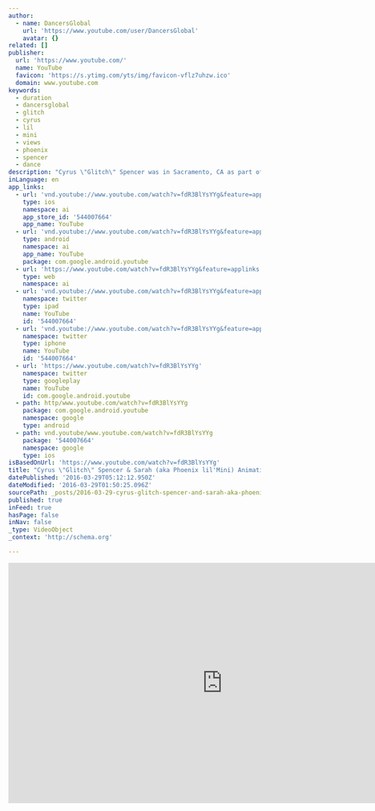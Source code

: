 ```yaml
---
author:
  - name: DancersGlobal
    url: 'https://www.youtube.com/user/DancersGlobal'
    avatar: {}
related: []
publisher:
  url: 'https://www.youtube.com/'
  name: YouTube
  favicon: 'https://s.ytimg.com/yts/img/favicon-vflz7uhzw.ico'
  domain: www.youtube.com
keywords:
  - duration
  - dancersglobal
  - glitch
  - cyrus
  - lil
  - mini
  - views
  - phoenix
  - spencer
  - dance
description: "Cyrus \"Glitch\" Spencer was in Sacramento, CA as part of the Excel In Motion Dance Convention tour, and during that time we were able to film several videos. This particular video, however, was very special. 8-year-old Sarah (aka Phoenix lil'Mini) was given the awesome opportunity to film this dance video with \"Glitch\" after only meeting him a few hours prior to filming!"
inLanguage: en
app_links:
  - url: 'vnd.youtube://www.youtube.com/watch?v=fdR3BlYsYYg&feature=applinks'
    type: ios
    namespace: ai
    app_store_id: '544007664'
    app_name: YouTube
  - url: 'vnd.youtube://www.youtube.com/watch?v=fdR3BlYsYYg&feature=applinks'
    type: android
    namespace: ai
    app_name: YouTube
    package: com.google.android.youtube
  - url: 'https://www.youtube.com/watch?v=fdR3BlYsYYg&feature=applinks'
    type: web
    namespace: ai
  - url: 'vnd.youtube://www.youtube.com/watch?v=fdR3BlYsYYg&feature=applinks'
    namespace: twitter
    type: ipad
    name: YouTube
    id: '544007664'
  - url: 'vnd.youtube://www.youtube.com/watch?v=fdR3BlYsYYg&feature=applinks'
    namespace: twitter
    type: iphone
    name: YouTube
    id: '544007664'
  - url: 'https://www.youtube.com/watch?v=fdR3BlYsYYg'
    namespace: twitter
    type: googleplay
    name: YouTube
    id: com.google.android.youtube
  - path: http/www.youtube.com/watch?v=fdR3BlYsYYg
    package: com.google.android.youtube
    namespace: google
    type: android
  - path: vnd.youtube/www.youtube.com/watch?v=fdR3BlYsYYg
    package: '544007664'
    namespace: google
    type: ios
isBasedOnUrl: 'https://www.youtube.com/watch?v=fdR3BlYsYYg'
title: "Cyrus \"Glitch\" Spencer & Sarah (aka Phoenix lil'Mini) Animation Freestyle - Dancersglobal.tv"
datePublished: '2016-03-29T05:12:12.950Z'
dateModified: '2016-03-29T01:50:25.096Z'
sourcePath: _posts/2016-03-29-cyrus-glitch-spencer-and-sarah-aka-phoenix-lilmini-animat.md
published: true
inFeed: true
hasPage: false
inNav: false
_type: VideoObject
_context: 'http://schema.org'

---
```

<iframe src="https://cdn.embedly.com/widgets/media.html?src=https%3A%2F%2Fwww.youtube.com%2Fembed%2FfdR3BlYsYYg%3Ffeature%3Doembed&amp;url=https%3A%2F%2Fwww.youtube.com%2Fwatch%3Fv%3DfdR3BlYsYYg&amp;image=https%3A%2F%2Fi.ytimg.com%2Fvi%2FfdR3BlYsYYg%2Fhqdefault.jpg&amp;key=b7d04c9b404c499eba89ee7072e1c4f7&amp;type=text%2Fhtml&amp;schema=youtube" width="854" height="480" scrolling="no" frameborder="0" allowfullscreen="allowfullscreen" style=""></iframe>